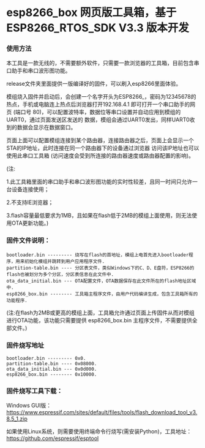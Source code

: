 # esp8266_box 网页版工具箱，基于 ESP8266_RTOS_SDK V3.3 版本开发

### 使用方法

本工具是一款无线的，不需要额外软件，只需要一款浏览器的工具箱，目前包含串口助手和串口波形图功能。

release文件夹里面提供一版编译好的固件，可以刷入esp8266里面体验。

模组烧入固件并启动后，会创建一个名字开头为ESP8266_，密码为12345678的热点，手机或电脑连上热点后浏览器打开192.168.4.1
即可打开一个串口助手的网页 (端口号 80)，可以配置波特率，数据位等串口设置并自动应用到模组的UART0，通过页面发送区发送的
数据，模组会通过UART0发出，同样UART0收到的数据会显示在数据窗口。

页面上面可以配置模组连接到某个路由器，连接路由器之后，页面上会显示一个STA的IP地址，此时连接在同一个路由器下的设备通过浏览器
访问该IP地址也可以使用此串口工具箱 (访问速度会受到所连接的路由器速度或路由器配置的影响)。

(注:

1.此工具箱里面的串口助手和串口波形图功能的实时性较差，且同一时间只允许一台设备连接使用；

2.不支持IE浏览器；

3.flash容量最低要求为1MB，且如果在flash低于2MB的模组上面使用，则无法使用OTA更新功能。)

### 固件文件说明：

```
bootloader.bin --------- 烧写在flash的首地址，模组上电首先进入bootloader程序，用来初始化模组并跳转到用户应用程序文件.
partition-table.bin ---- 分区表文件，类似Windows下的C、D、E盘符，ESP8266的flash也被划分为多个分区，分区表信息在此文件中.
ota_data_initial.bin --- OTA配置文件，OTA数据保存在此文件所在的flash地址区域中.
esp8266_box.bin -------- 工具箱主程序文件，由用户代码编译生成，包含工具箱所有的功能程序.
```

(注:在flash为2MB或更高的模组上面，工具箱允许通过页面上传固件从而对模组进行OTA功能，该功能只需要提供 esp8266_box.bin 主程序文件，不需要提供全部文件。)

### 固件烧写地址

```
bootloader.bin --------- 0x0.
partition-table.bin ---- 0x08000.
ota_data_initial.bin --- 0x0d000.
esp8266_box.bin -------- 0x10000.
```

### 固件烧写工具下载：

Windows GUI版：https://www.espressif.com/sites/default/files/tools/flash_download_tool_v3.8.5_1.zip

如果使用Linux系统，则需要使用终端命令行烧写(需安装Python)，工具地址：https://github.com/espressif/esptool
